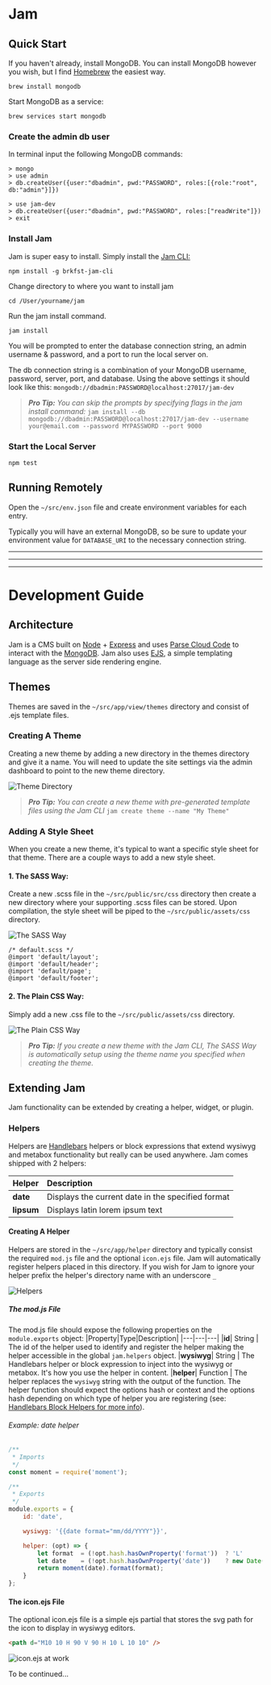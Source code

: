 # Jam

## Quick Start

If you haven't already, install MongoDB. 
You can install MongoDB however you wish, but I find [Homebrew](https://brew.sh/) the easiest way. 
```
brew install mongodb
```

Start MongoDB as a service:
```
brew services start mongodb
```

### Create the admin db user

In terminal input the following MongoDB commands:
```
> mongo
> use admin
> db.createUser({user:"dbadmin", pwd:"PASSWORD", roles:[{role:"root", db:"admin"}]})

> use jam-dev
> db.createUser({user:"dbadmin", pwd:"PASSWORD", roles:["readWrite"]})
> exit
```

### Install Jam
Jam is super easy to install. Simply install the [Jam CLI:](https://www.npmjs.com/package/brkfst-jam-cli)
``` 
npm install -g brkfst-jam-cli
```

Change directory to where you want to install jam
```
cd /User/yourname/jam
```

Run the jam install command.
```
jam install
```

You will be prompted to enter the database connection string, an admin username & password, and a port to run the local server on. 

The db connection string is a combination of your MongoDB username, password, server, port, and database. 
Using the above settings it should look like this: `mongodb://dbadmin:PASSWORD@localhost:27017/jam-dev`

>_**Pro Tip:** You can skip the prompts by specifying flags in the jam install command:_ 
>`jam install --db mongodb://dbadmin:PASSWORD@localhost:27017/jam-dev --username your@email.com --password MYPASSWORD --port 9000
`

### Start the Local Server
```
npm test
```

## Running Remotely

Open the `~/src/env.json` file and create environment variables for each entry.

Typically you will have an external MongoDB, so be sure to update your environment value for `DATABASE_URI` to the necessary connection string.

___
___
___

# Development Guide

## Architecture
Jam is a CMS built on [Node](https://nodejs.org/en/) + [Express](https://expressjs.com/) and uses [Parse Cloud Code](http://docs.parseplatform.org/cloudcode/guide/) to interact with the [MongoDB](https://www.mongodb.com/). Jam also uses [EJS](https://github.com/tj/ejs), a simple templating language as the server side rendering engine.

## Themes
Themes are saved in the `~/src/app/view/themes` directory and consist of .ejs template files.

### Creating A Theme 
Creating a new theme by adding a new directory in the themes directory and give it a name. You will need to update the site settings via the admin dashboard to point to the new theme directory.

![Theme Directory](https://ibin.co/3IoNg3hneJe8.png)

>_**Pro Tip:** You can create a new theme with pre-generated template files using the Jam CLI_
>`jam create theme --name "My Theme"`

### Adding A Style Sheet
When you create a new theme, it's typical to want a specific style sheet for that theme. There are a couple ways to add a new style sheet. 

#### 1. The SASS Way:
Create a new .scss file in the `~/src/public/src/css` directory then create a new directory where your supporting .scss files can be stored. 
Upon compilation, the style sheet will be piped to the `~/src/public/assets/css` directory. 

![The SASS Way](https://ibin.co/3IlmRm1gnJMu.png)

```
/* default.scss */
@import 'default/layout';
@import 'default/header';
@import 'default/page';
@import 'default/footer';
```

#### 2. The Plain CSS Way:
Simply add a new .css file to the `~/src/public/assets/css` directory.

![The Plain CSS Way](https://ibin.co/3IoM9ljcNHRS.png)

>_**Pro Tip:** If you create a new theme with the Jam CLI, The SASS Way is automatically setup using the theme name you specified when creating the theme._

## Extending Jam
Jam functionality can be extended by creating a helper, widget, or plugin.

### Helpers
Helpers are [Handlebars](http://handlebarsjs.com/) helpers or block expressions that extend wysiwyg and metabox functionality but really can be used anywhere. 
Jam comes shipped with 2 helpers:

| Helper | Description|
|--------|:----------|
|**date**| Displays the current date in the specified format|
|**lipsum**| Displays latin lorem ipsum text

#### Creating A Helper
Helpers are stored in the `~/src/app/helper` directory and typically consist the required `mod.js` file and the optional `icon.ejs` file. Jam will automatically register helpers placed in this directory. If you wish for Jam to ignore your helper prefix the helper's directory name with an underscore `_`

![Helpers](https://ibin.co/3IoX5HYCEpAm.png)

##### The mod.js File

The mod.js file should expose the following properties on the `module.exports` object: 
|Property|Type|Description|
|---|---|---|
|**id**| String | The id of the helper used to identify and register the helper making the helper accessible in the global `jam.helpers` object.
|**wysiwyg**| String | The Handlebars helper or block expression to inject into the wysiwyg or metabox. It's how you use the helper in content. 
|**helper**| Function | The helper replaces the `wysiwyg` string with the output of the function. The helper function should expect the options hash or context and the options hash depending on which type of helper you are registering (see: [ Handlebars Block Helpers for more info](http://handlebarsjs.com/block_helpers.html)). 


###### Example: date helper 

```js
/**
 * Imports
 */
const moment = require('moment');

/**
 * Exports
 */
module.exports = {
	id: 'date',

	wysiwyg: '{{date format="mm/dd/YYYY"}}',

	helper: (opt) => {
		let format 	= (!opt.hash.hasOwnProperty('format')) 	? 'L' 			: opt.hash.format;
		let date 	= (!opt.hash.hasOwnProperty('date')) 	? new Date() 	: new Date(opt.hash.date);
		return moment(date).format(format);
	}
};
```
#### The icon.ejs File
The optional icon.ejs file is a simple ejs partial that stores the svg path for the icon to display in wysiwyg editors. 

```html
<path d="M10 10 H 90 V 90 H 10 L 10 10" />
```
![icon.ejs at work](https://ibin.co/3IoldamPiJgM.png)

To be continued...


